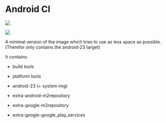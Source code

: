# Android CI

[![](https://images.microbadger.com/badges/image/silentstorm/android-ci:minimal.svg)](https://microbadger.com/images/silentstorm/android-ci:minimal "Get your own image badge on microbadger.com")

[![](https://images.microbadger.com/badges/version/silentstorm/android-ci:minimal.svg)](https://microbadger.com/images/silentstorm/android-ci:minimal "Get your own version badge on microbadger.com")

A minimal version of the image which tries to use as less space as possible.
(Therefor only contains the android-23 target)

It contains:
 - build tools
 - platform tools

 - android-23 (+ system img)

 - extra-android-m2repository
 - extra-google-m2repository
 - extra-google-google_play_services

